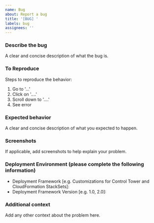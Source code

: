```yaml
---
name: Bug
about: Report a bug
title: '[BUG] '
labels: bug
assignees: ''
---
```


### Describe the bug

A clear and concise description of what the bug is.

### To Reproduce

Steps to reproduce the behavior:

1. Go to '...'
2. Click on '....'
3. Scroll down to '....'
4. See error

### Expected behavior

A clear and concise description of what you expected to happen.

### Screenshots

If applicable, add screenshots to help explain your problem.

### Deployment Environment (please complete the following information)

- Deployment Framework [e.g. Customizations for Control Tower and CloudFormation StackSets]:
- Deployment Framework Version [e.g. 1.0, 2.0]:

### Additional context

Add any other context about the problem here.
